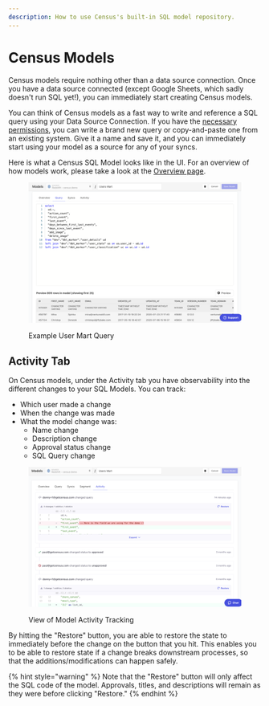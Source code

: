 ```yaml
---
description: How to use Census's built-in SQL model repository.
---
```


# Census Models

Census models require nothing other than a data source connection. Once you have a data source connected (except Google Sheets, which sadly doesn't run SQL yet!), you can immediately start creating Census models.&#x20;

You can think of Census models as a fast way to write and reference a SQL query using your Data Source Connection. If you have the [necessary permissions](../basics/security-and-privacy/permissions.md), you can write a brand new query or copy-and-paste one from an existing system. Give it a name and save it, and you can immediately start using your model as a source for any of your syncs.&#x20;

Here is what a Census SQL Model looks like in the UI. For an overview of how models work, please take a look at the [Overview page](overview.md).

<figure><img src="../.gitbook/assets/image (1).png" alt=""><figcaption><p>Example User Mart Query</p></figcaption></figure>

## Activity Tab

On Census models, under the Activity tab you have observability into the different changes to your SQL Models. You can track:

* Which user made a change
* When the change was made
* What the model change was:
  * Name change
  * Description change
  * Approval status change
  * SQL Query change

<figure><img src="../.gitbook/assets/image (6).png" alt=""><figcaption><p>View of Model Activity Tracking</p></figcaption></figure>

By hitting the "Restore" button, you are able to restore the state to immediately before the change on the button that you hit. This enables you to be able to restore state if a change breaks downstream processes, so that the additions/modifications can happen safely.

{% hint style="warning" %}
Note that the "Restore" button will only affect the SQL code of the model. Approvals, titles, and descriptions will remain as they were before clicking "Restore."&#x20;
{% endhint %}
